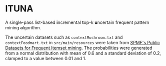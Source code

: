 # ITUNA

A single-pass list-based **i**ncremental **t**op-k **u**ncertain frequent pattern mining **a**lgorithm.

The uncertain datasets such as `contextMushroom.txt` and `contextFoodmart.txt` in `src/main/resources` were taken from [SPMF's Public Datasets for Frequent Itemset mining](https://www.philippe-fournier-viger.com/spmf/index.php?link=datasets.php#v1). The probabilities were generated from a normal distribution with mean of 0.6 and a standard deviation of 0.2, clamped to a value between 0.01 and 1.
